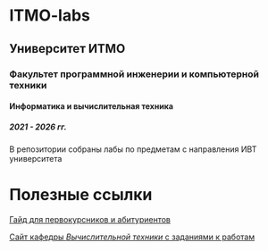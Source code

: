 # ITMO-labs
## Университет ИТМО
### Факультет программной инженерии и компьютерной техники
#### Информатика и вычислительная техника
##### 2021 - 2026 гг.

В репозитории собраны лабы по предметам с направления ИВТ университета 

# Полезные ссылки

[Гайд для первокурсников и абитуриентов](https://yank0vy3rdna.github.io/itmo-faq/)

[Сайт кафедры  _Вычислительной техники_  с заданиями к работам](https://se.ifmo.ru/ru/home)
